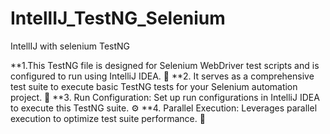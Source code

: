 # IntellIJ_TestNG_Selenium
IntellIJ with selenium TestNG


**1.This TestNG file is designed for Selenium WebDriver test scripts and is configured to run using IntelliJ IDEA. 🚀
**2. It serves as a comprehensive test suite to execute basic TestNG tests for your Selenium automation project. 🧪
**3. Run Configuration: Set up run configurations in IntelliJ IDEA to execute this TestNG suite. ⚙️
**4. Parallel Execution: Leverages parallel execution to optimize test suite performance. 🔄
